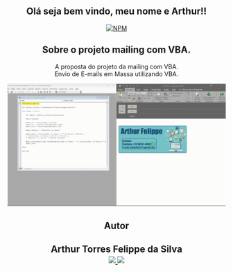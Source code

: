 <div align="center"> 
 
## Olá seja bem vindo, meu nome e Arthur!!


[![NPM](https://img.shields.io/npm/l/react)](https://github.com/Thur17/safe_solution_ti/blob/master/LICENSE)

## Sobre o projeto mailing com VBA. 

A proposta do projeto da mailing com VBA.  
Envio de E-mails em Massa utilizando VBA.
 
[![web 1](https://raw.githubusercontent.com/Thur17/Projeto_VBA/master/VBA.gif)]()


 
 <h2> Autor
 <h2>Arthur Torres Felippe da Silva <br>

<div>
   <a href = "mailto:arthurthur17@gmail.com"><img src="https://img.shields.io/badge/-Gmail-%23333?style=for-the-badge&logo=gmail&logoColor=white" target="_blank">   </a>
   <a href="https://www.linkedin.com/in/arthur-felippe-5843ab21" target="_blank"><img src="https://img.shields.io/badge/-LinkedIn-%230077B5?style=for-the-badge&logo=linkedin&logoColor=white" target="_blank"></a> 
</div>